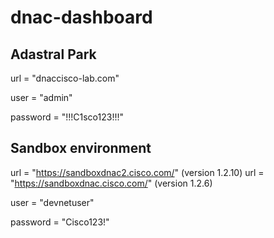 # dnac-dashboard

## Adastral Park

url = "dnaccisco-lab.com" 

user = "admin" 

password = "!!!C1sco123!!!" 

## Sandbox environment

url = "https://sandboxdnac2.cisco.com/" (version 1.2.10)
url = "https://sandboxdnac.cisco.com/" (version 1.2.6)

user = "devnetuser"

password = "Cisco123!"


